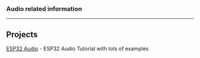  ### Audio related information
 
 
 
 ---
 ## Projects
 [ESP32 Audio](https://youtu.be/a936wNgtcRA?feature=shared) - ESP32 Audio Tutorial with lots of examples
 
